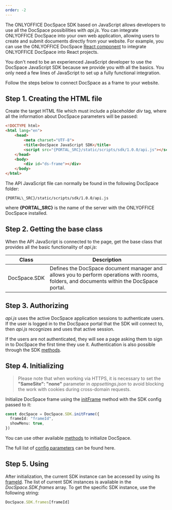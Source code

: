 ```yaml
---
order: -2
---
```


The ONLYOFFICE DocSpace SDK based on JavaScript allows developers to use all the DocSpace possibilities with *api.js*. You can integrate ONLYOFFICE DocSpace into your own web application, allowing users to create and submit documents directly from your website. For example, you can use the ONLYOFFICE DocSpace [React component](../React%20component/index.md) to integrate ONLYOFFICE DocSpace into React projects.

You don't need to be an experienced JavaScript developer to use the DocSpace JavaScript SDK because we provide you with all the basics. You only need a few lines of JavaScript to set up a fully functional integration.

Follow the steps below to connect DocSpace as a frame to your website.

## Step 1. Creating the HTML file

Create the target HTML file which must include a placeholder *div* tag, where all the information about DocSpace parameters will be passed:

``` html
<!DOCTYPE html>
<html lang="en">
    <head>
        <meta charset="UTF-8">
        <title>DocSpace JavaScript SDK</title>
        <script src="{PORTAL_SRC}/static/scripts/sdk/1.0.0/api.js"></script>
    </head>
    <body>
        <div id="ds-frame"></div>
    </body>
</html>
```

The API JavaScript file can normally be found in the following DocSpace folder:

`{PORTAL\_SRC}/static/scripts/sdk/1.0.0/api.js`

where **{PORTAL\_SRC}** is the name of the server with the ONLYOFFICE DocSpace installed.

## Step 2. Getting the base class

When the API JavaScript is connected to the page, get the base class that provides all the basic functionality of *api.js*:

| Class        | Description                                                                                                                               |
| ------------ | ----------------------------------------------------------------------------------------------------------------------------------------- |
| DocSpace.SDK | Defines the DocSpace document manager and allows you to perform operations with rooms, folders, and documents within the DocSpace portal. |

## Step 3. Authorizing

*api.js* uses the active DocSpace application sessions to authenticate users. If the user is logged in to the DocSpace portal that the SDK will connect to, then *api.js* recognizes and uses that active session.

If the users are not authenticated, they will see a page asking them to sign in to DocSpace the first time they use it. Authentication is also possible through the SDK [methods](../../Usage%20SDK/Methods/index.md#login).

## Step 4. Initializing

> Please note that when working via HTTPS, it is necessary to set the **"SameSite": "none"** parameter in *appsettings.json* to avoid blocking the work with cookies during cross-domain requests.

Initialize DocSpace frame using the [initFrame](../../Usage%20SDK/Methods/index.md#initframe) method with the SDK config passed to it:

``` ts
const docSpace = DocSpace.SDK.initFrame({
  frameId: "frameId",
  showMenu: true,
})
```

You can use other available [methods](../../Usage%20SDK/Methods/index.md) to initialize DocSpace.

The full list of [config parameters](../../Usage%20SDK/Config/index.md) can be found here.

## Step 5. Using

After initialization, the current SDK instance can be accessed by using its [frameId](../../Usage%20SDK/Config/index.md#frameid). The list of current SDK instances is available in the *DocSpace.SDK.frames* array. To get the specific SDK instance, use the following string:

``` ts
DocSpace.SDK.frames[frameId]
```

